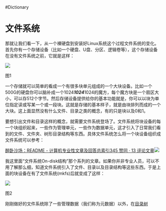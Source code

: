 #Dictionary 
# 文件系统


那就让我们看一下，从一个裸硬盘到安装好Linux系统这个过程文件系统的变化。首先你有一个存储设备（比如一个硬盘、U盘、分区、逻辑卷等），这个存储设备在没有文件系统之前，它就是这样：

![](https://pica.zhimg.com/80/v2-d4f6ecd66a67e264a2ad72331d689f99_720w.jpg?source=1940ef5c)

图1

一个存储就可以简单的看成一个有很多块单元组成的一个大块设备。比如一个500G的硬盘你可以脑补成一个1024***1024***1024的魔方，每个魔方块是一个扇区大小，可以存512个字节。然后存储设备提供给你的基本功能就是，你可以以块为单位指定读或写某一个或一段块。这就是存储的基本样子，就是由块排列而成的一个大块。这上面显然没有什么文件、目录之类的概念，有的只是块以及0和1。

要想引出文件和目录这样的概念，就需要文件系统登场了。文件系统将块设备的每一个块组织起来，一些作为管理单元，一些作为数据单元，这才引入了日常我们看到的文件、文件夹、树形目录结构等东西。具体文件系统怎么将一个块设备组织成文件系统可以参考：

[醉卧沙场：README - 计算机专业性文章及回答总索引345 赞同 · 13 评论文章![](https://pic3.zhimg.com/v2-04a157c83e72b78156e79eaf581f81d6_180x120.jpg)](https://zhuanlan.zhihu.com/p/67686817)

我这里面“文件系统On-disk结构”那个系列的文章。如果你并非专业人员，可以不用了解那么细，知道文件系统引入了文件、目录以及目录结构等这些东西。于是上面的块设备在有了文件系统(mkfs)后就变成了这样：

![](https://pic1.zhimg.com/80/v2-4e713c14de592a2c631a37405ea15616_720w.jpg?source=1940ef5c)

图2

刚刚做好的文件系统除了一些管理数据（我们称为元数据）以外，在[目录树](https://www.zhihu.com/search?q=%E7%9B%AE%E5%BD%95%E6%A0%91&search_source=Entity&hybrid_search_source=Entity&hybrid_search_extra=%7B%22sourceType%22%3A%22answer%22%2C%22sourceId%22%3A2318166297%7D)